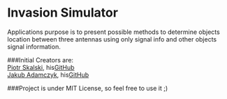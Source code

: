 # Invasion Simulator

Applications purpose is to present possible methods to determine
objects location between three antennas using only signal info and
other objects signal information.

###Initial Creators are:  
[Piotr Skalski](https://www.linkedin.com/in/piotr-skalski-36b5b4122/), his[GitHub](https://github.com/SkalskiP)  
[Jakub Adamczyk](https://www.linkedin.com/in/jakub-a-044a17a7/), his[GitHub](https://github.com/adamczyk777)  

###Project is under MIT License, so feel free to use it ;)